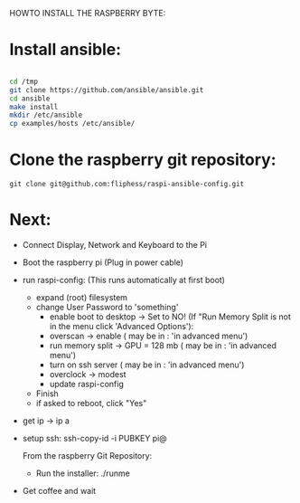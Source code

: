 HOWTO INSTALL THE RASPBERRY BYTE: 

# Install ansible: 
```bash 

cd /tmp
git clone https://github.com/ansible/ansible.git
cd ansible
make install
mkdir /etc/ansible
cp examples/hosts /etc/ansible/

```
# Clone the raspberry git repository:
  
```
git clone git@github.com:fliphess/raspi-ansible-config.git
```

# Next: 

- Connect Display, Network and Keyboard to the Pi

- Boot the raspberry pi (Plug in power cable)
	
- run raspi-config: (This runs automatically at first boot)
	- expand (root) filesystem
	- change User Password to 'something'
        - enable boot to desktop -> Set to NO!
	(If "Run Memory Split is not in the menu click 'Advanced Options'):
	  - overscan -> enable  ( may be in : 'in advanced menu')
	  - run memory split -> GPU = 128 mb ( may be in : 'in advanced menu')
	  - turn on ssh server  ( may be in : 'in advanced menu')
	  - overclock -> modest 
	  - update raspi-config
	* Finish 
	* if asked to reboot, click "Yes"


- get ip -> ip a
- setup ssh: ssh-copy-id -i PUBKEY pi@<IP>

  From the raspberry Git Repository:
  - Run the installer:
   ./runme <IP Address of the Raspberry Pi>

- Get coffee and wait
